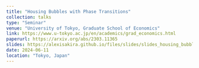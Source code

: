 ```yaml
---
title: "Housing Bubbles with Phase Transitions"
collection: talks
type: "Seminar"
venue: "University of Tokyo, Graduate School of Economics"
link: https://www.u-tokyo.ac.jp/en/academics/grad_economics.html
paperurl: https://arxiv.org/abs/2303.11365
slides: https://alexisakira.github.io/files/slides/slides_housing_bubble.pdf
date: 2024-06-11
location: "Tokyo, Japan"
---
```

